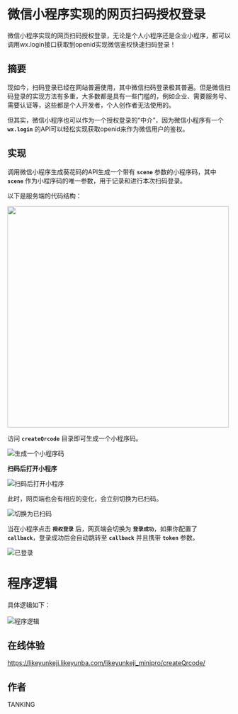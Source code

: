 # 微信小程序实现的网页扫码授权登录

微信小程序实现的网页扫码授权登录，无论是个人小程序还是企业小程序，都可以调用wx.login接口获取到openid实现微信鉴权快速扫码登录！

摘要
---
现如今，扫码登录已经在网站普遍使用，其中微信扫码登录极其普遍。但是微信扫码登录的实现方法有多重，大多数都是具有一些门槛的，例如企业、需要服务号、需要认证等，这些都是个人开发者，个人创作者无法使用的。

但其实，微信小程序也可以作为一个授权登录的“中介”，因为微信小程序有一个 **`wx.login`** 的API可以轻松实现获取openid来作为微信用户的鉴权。

实现
---
调用微信小程序生成葵花码的API生成一个带有 **`scene`** 参数的小程序码，其中 **`scene`** 作为小程序码的唯一参数，用于记录和进行本次扫码登录。

以下是服务端的代码结构：

<img src="http://img10.360buyimg.com/imgzone/jfs/t1/43837/32/23508/101315/6526695dFbaa927d3/b29a153ca9c6fbf7.jpg" width="500" />

访问 **`createQrcode`** 目录即可生成一个小程序码。

![生成一个小程序码](https://img10.360buyimg.com/imgzone/jfs/t1/219772/40/35160/20329/6526695dF28d1bcc6/a901aa6d25ca41be.jpg)

**扫码后打开小程序**

![扫码后打开小程序](https://img10.360buyimg.com/imgzone/jfs/t1/198383/13/31335/11552/65266a67Fd651e0bd/04ea831a08f156bf.jpg)

此时，网页端也会有相应的变化，会立刻切换为已扫码。

![切换为已扫码](https://img10.360buyimg.com/imgzone/jfs/t1/100144/8/40511/15921/6526695dF3edeb10c/043fd766ec1836db.jpg)

当在小程序点击 **`授权登录`** 后，网页端会切换为 **`登录成功`**，如果你配置了 **`callback`**，登录成功后会自动跳转至 **`callback`** 并且携带 **`token`** 参数。

![已登录](https://img10.360buyimg.com/imgzone/jfs/t1/224793/36/8/15732/6526695dFd6bbbefa/9fe8311d55a52b68.jpg)

# 程序逻辑

具体逻辑如下：<br/><br/>
![程序逻辑](https://img10.360buyimg.com/imgzone/jfs/t1/168191/28/33813/139647/65266affF3816d7df/f433003bc13bc64b.png)

在线体验
---
https://likeyunkeji.likeyunba.com/likeyunkeji_minipro/createQrcode/

作者
---
TANKING
